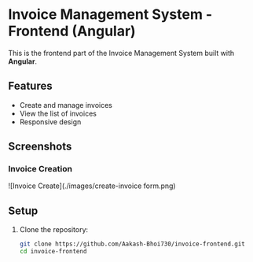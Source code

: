 # Invoice Management System - Frontend (Angular)

This is the frontend part of the Invoice Management System built with **Angular**.

## Features

- Create and manage invoices
- View the list of invoices
- Responsive design

## Screenshots

### Invoice Creation

![Invoice Create](./images/create-invoice form.png)

## Setup

1. Clone the repository:
   ```bash
   git clone https://github.com/Aakash-Bhoi730/invoice-frontend.git
   cd invoice-frontend
   ```
